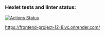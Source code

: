### Hexlet tests and linter status:
[![Actions Status](https://github.com/ilija8897/frontend-project-12/actions/workflows/hexlet-check.yml/badge.svg)](https://github.com/ilija8897/frontend-project-12/actions)

https://frontend-project-12-8ivc.onrender.com/